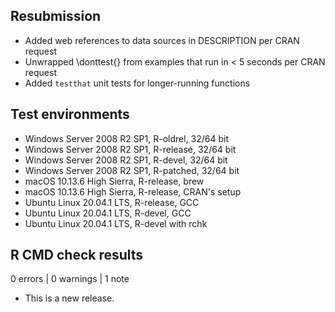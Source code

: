 ## Resubmission
* Added web references to data sources in DESCRIPTION per CRAN request
* Unwrapped \donttest{} from examples that run in < 5 seconds per CRAN request
* Added `testthat` unit tests for longer-running functions

## Test environments
* Windows Server 2008 R2 SP1, R-oldrel, 32/64 bit
* Windows Server 2008 R2 SP1, R-release, 32/64 bit
* Windows Server 2008 R2 SP1, R-devel, 32/64 bit
* Windows Server 2008 R2 SP1, R-patched, 32/64 bit
* macOS 10.13.6 High Sierra, R-release, brew
* macOS 10.13.6 High Sierra, R-release, CRAN's setup
* Ubuntu Linux 20.04.1 LTS, R-release, GCC
* Ubuntu Linux 20.04.1 LTS, R-devel, GCC
* Ubuntu Linux 20.04.1 LTS, R-devel with rchk

## R CMD check results

0 errors | 0 warnings | 1 note

* This is a new release.
